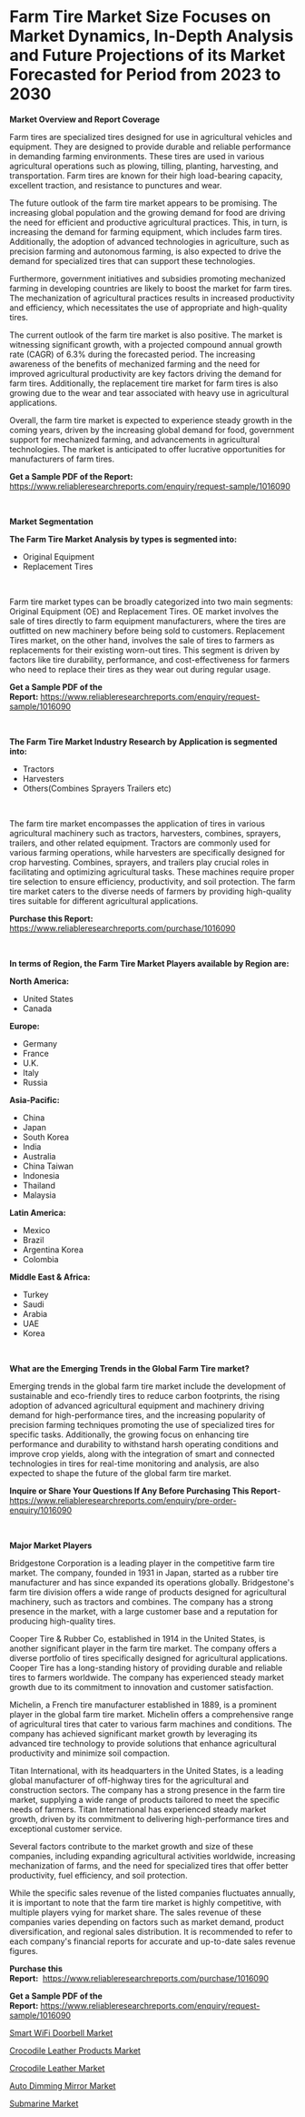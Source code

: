 <p><h1>Farm Tire Market Size Focuses on Market Dynamics, In-Depth Analysis and Future Projections of its Market Forecasted for Period from 2023 to 2030</h1></p><p><strong>Market Overview and Report Coverage</strong></p>
<p><p>Farm tires are specialized tires designed for use in agricultural vehicles and equipment. They are designed to provide durable and reliable performance in demanding farming environments. These tires are used in various agricultural operations such as plowing, tilling, planting, harvesting, and transportation. Farm tires are known for their high load-bearing capacity, excellent traction, and resistance to punctures and wear.</p><p>The future outlook of the farm tire market appears to be promising. The increasing global population and the growing demand for food are driving the need for efficient and productive agricultural practices. This, in turn, is increasing the demand for farming equipment, which includes farm tires. Additionally, the adoption of advanced technologies in agriculture, such as precision farming and autonomous farming, is also expected to drive the demand for specialized tires that can support these technologies.</p><p>Furthermore, government initiatives and subsidies promoting mechanized farming in developing countries are likely to boost the market for farm tires. The mechanization of agricultural practices results in increased productivity and efficiency, which necessitates the use of appropriate and high-quality tires.</p><p>The current outlook of the farm tire market is also positive. The market is witnessing significant growth, with a projected compound annual growth rate (CAGR) of 6.3% during the forecasted period. The increasing awareness of the benefits of mechanized farming and the need for improved agricultural productivity are key factors driving the demand for farm tires. Additionally, the replacement tire market for farm tires is also growing due to the wear and tear associated with heavy use in agricultural applications.</p><p>Overall, the farm tire market is expected to experience steady growth in the coming years, driven by the increasing global demand for food, government support for mechanized farming, and advancements in agricultural technologies. The market is anticipated to offer lucrative opportunities for manufacturers of farm tires.</p></p>
<p><strong>Get a Sample PDF of the Report:</strong> <a href="https://www.reliableresearchreports.com/enquiry/request-sample/1016090">https://www.reliableresearchreports.com/enquiry/request-sample/1016090</a></p>
<p>&nbsp;</p>
<p><strong>Market Segmentation</strong></p>
<p><strong>The Farm Tire Market Analysis by types is segmented into:</strong></p>
<p><ul><li>Original Equipment</li><li>Replacement Tires</li></ul></p>
<p>&nbsp;</p>
<p><p>Farm tire market types can be broadly categorized into two main segments: Original Equipment (OE) and Replacement Tires. OE market involves the sale of tires directly to farm equipment manufacturers, where the tires are outfitted on new machinery before being sold to customers. Replacement Tires market, on the other hand, involves the sale of tires to farmers as replacements for their existing worn-out tires. This segment is driven by factors like tire durability, performance, and cost-effectiveness for farmers who need to replace their tires as they wear out during regular usage.</p></p>
<p><strong>Get a Sample PDF of the Report:</strong>&nbsp;<a href="https://www.reliableresearchreports.com/enquiry/request-sample/1016090">https://www.reliableresearchreports.com/enquiry/request-sample/1016090</a></p>
<p>&nbsp;</p>
<p><strong>The Farm Tire Market Industry Research by Application is segmented into:</strong></p>
<p><ul><li>Tractors</li><li>Harvesters</li><li>Others(Combines Sprayers Trailers etc)</li></ul></p>
<p>&nbsp;</p>
<p><p>The farm tire market encompasses the application of tires in various agricultural machinery such as tractors, harvesters, combines, sprayers, trailers, and other related equipment. Tractors are commonly used for various farming operations, while harvesters are specifically designed for crop harvesting. Combines, sprayers, and trailers play crucial roles in facilitating and optimizing agricultural tasks. These machines require proper tire selection to ensure efficiency, productivity, and soil protection. The farm tire market caters to the diverse needs of farmers by providing high-quality tires suitable for different agricultural applications.</p></p>
<p><strong>Purchase this Report:</strong>&nbsp; <a href="https://www.reliableresearchreports.com/purchase/1016090">https://www.reliableresearchreports.com/purchase/1016090</a></p>
<p>&nbsp;</p>
<p><strong>In terms of Region, the Farm Tire Market Players available by Region are:</strong></p>
<p>
    <p> <strong> North America: </strong>
        <ul>
            <li>United States</li>
            <li>Canada</li>
        </ul>
        </p> 
    <p> <strong> Europe: </strong>
        <ul>
            <li>Germany</li>
            <li>France</li>
            <li>U.K.</li>
            <li>Italy</li>
            <li>Russia</li>
        </ul>
        </p> 
    <p> <strong> Asia-Pacific: </strong>
        <ul>
            <li>China</li>
            <li>Japan</li>
            <li>South Korea</li>
            <li>India</li>
            <li>Australia</li>
            <li>China Taiwan</li>
            <li>Indonesia</li>
            <li>Thailand</li>
            <li>Malaysia</li>
        </ul>
        </p> 
    <p> <strong> Latin America: </strong>
        <ul>
            <li>Mexico</li>
            <li>Brazil</li>
            <li>Argentina Korea</li>
            <li>Colombia</li>
        </ul>
        </p> 
    <p> <strong> Middle East & Africa: </strong>
        <ul>
            <li>Turkey</li>
            <li>Saudi</li>
            <li>Arabia</li>
            <li>UAE</li>
            <li>Korea</li>
        </ul>
    </p>
    </p>
<p>&nbsp;</p>
<p><strong>What are the Emerging Trends in the Global Farm Tire market?</strong></p>
<p><p>Emerging trends in the global farm tire market include the development of sustainable and eco-friendly tires to reduce carbon footprints, the rising adoption of advanced agricultural equipment and machinery driving demand for high-performance tires, and the increasing popularity of precision farming techniques promoting the use of specialized tires for specific tasks. Additionally, the growing focus on enhancing tire performance and durability to withstand harsh operating conditions and improve crop yields, along with the integration of smart and connected technologies in tires for real-time monitoring and analysis, are also expected to shape the future of the global farm tire market.</p></p>
<p><strong>Inquire or Share Your Questions If Any Before Purchasing This Report</strong>- <a href="https://www.reliableresearchreports.com/enquiry/pre-order-enquiry/1016090">https://www.reliableresearchreports.com/enquiry/pre-order-enquiry/1016090</a></p>
<p>&nbsp;</p>
<p><strong>Major Market Players</strong></p>
<p><p>Bridgestone Corporation is a leading player in the competitive farm tire market. The company, founded in 1931 in Japan, started as a rubber tire manufacturer and has since expanded its operations globally. Bridgestone's farm tire division offers a wide range of products designed for agricultural machinery, such as tractors and combines. The company has a strong presence in the market, with a large customer base and a reputation for producing high-quality tires.</p><p>Cooper Tire & Rubber Co, established in 1914 in the United States, is another significant player in the farm tire market. The company offers a diverse portfolio of tires specifically designed for agricultural applications. Cooper Tire has a long-standing history of providing durable and reliable tires to farmers worldwide. The company has experienced steady market growth due to its commitment to innovation and customer satisfaction.</p><p>Michelin, a French tire manufacturer established in 1889, is a prominent player in the global farm tire market. Michelin offers a comprehensive range of agricultural tires that cater to various farm machines and conditions. The company has achieved significant market growth by leveraging its advanced tire technology to provide solutions that enhance agricultural productivity and minimize soil compaction.</p><p>Titan International, with its headquarters in the United States, is a leading global manufacturer of off-highway tires for the agricultural and construction sectors. The company has a strong presence in the farm tire market, supplying a wide range of products tailored to meet the specific needs of farmers. Titan International has experienced steady market growth, driven by its commitment to delivering high-performance tires and exceptional customer service.</p><p>Several factors contribute to the market growth and size of these companies, including expanding agricultural activities worldwide, increasing mechanization of farms, and the need for specialized tires that offer better productivity, fuel efficiency, and soil protection.</p><p>While the specific sales revenue of the listed companies fluctuates annually, it is important to note that the farm tire market is highly competitive, with multiple players vying for market share. The sales revenue of these companies varies depending on factors such as market demand, product diversification, and regional sales distribution. It is recommended to refer to each company's financial reports for accurate and up-to-date sales revenue figures.</p></p>
<p><strong>Purchase this Report:</strong>&nbsp;&nbsp;<a href="https://www.reliableresearchreports.com/purchase/1016090">https://www.reliableresearchreports.com/purchase/1016090</a></p>
<p></p>
<p><strong>Get a Sample PDF of the Report:</strong>&nbsp;<a href="https://www.reliableresearchreports.com/enquiry/request-sample/1016090">https://www.reliableresearchreports.com/enquiry/request-sample/1016090</a></p>
<p><p><a href="https://medium.com/@minnieebert2827/smart-wifi-doorbell-market-insight-market-trends-growth-forecasted-from-2023-to-2030-e3c3d3b7d95e">Smart WiFi Doorbell Market</a></p><p><a href="https://medium.com/@caleighhane2777/crocodile-leather-products-market-share-evolution-and-market-growth-trends-2023-2030-570ea5102201">Crocodile Leather Products Market</a></p><p><a href="https://medium.com/@deannakling2927/crocodile-leather-market-analysis-and-sze-forecasted-for-period-from-2023-to-2030-49448c7abb29">Crocodile Leather Market</a></p><p><a href="https://github.com/ambrozg/Market-Research-Report-List-1/blob/main/auto-dimming-mirror-market.md">Auto Dimming Mirror Market</a></p><p><a href="https://github.com/gshchiplitsov/Market-Research-Report-List-1/blob/main/submarine-market.md">Submarine Market</a></p></p>